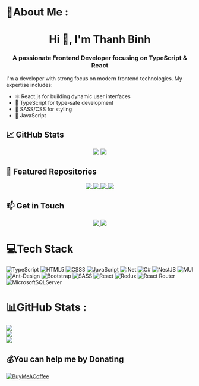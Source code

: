 # 💫About Me :
<h1 align="center">Hi 👋, I'm Thanh Binh</h1>
<h3 align="center">A passionate Frontend Developer focusing on TypeScript & React</h3>

I'm a developer with strong focus on modern frontend technologies. My expertise includes:
- ⚛️ React.js for building dynamic user interfaces
- 📘 TypeScript for type-safe development
- 🎨 SASS/CSS for styling
- 🔄 JavaScript

## 📈 GitHub Stats
<div align="center">
  <img src="https://github-readme-stats.vercel.app/api/top-langs/?username=thanhbinh12i&layout=compact&theme=radical" />
  <img src="https://github-readme-stats.vercel.app/api?username=thanhbinh12i&show_icons=true&theme=radical" />
</div>

## 🌟 Featured Repositories
<div align="center">
  <a href="https://github.com/thanhbinh12i/IT-job-website">
    <img align="center" src="https://github-readme-stats.vercel.app/api/pin/?username=thanhbinh12i&repo=IT-job-website&theme=radical" />
  </a>
  <a href="https://github.com/thanhbinh12i/my-portfolio">
    <img align="center" src="https://github-readme-stats.vercel.app/api/pin/?username=thanhbinh12i&repo=my-portfolio&theme=radical" />
  </a>
  <a href="https://github.com/thanhbinh12i/Shopee-clone-web">
    <img align="center" src="https://github-readme-stats.vercel.app/api/pin/?username=thanhbinh12i&repo=Shopee-clone-web&theme=radical" />
  </a>
  <a href="https://github.com/thanhbinh12i/KoiOrderingSystemInJapan">
    <img align="center" src="https://github-readme-stats.vercel.app/api/pin/?username=thanhbinh12i&repo=KoiOrderingSystemInJapan&theme=radical" />
  </a>
</div>

## 📫 Get in Touch
<div align="center">
  <a href="mailto:your.email@gmail.com">
    <img src="https://img.shields.io/badge/Gmail-D14836?style=for-the-badge&logo=gmail&logoColor=white" />
  </a>
  <a href="your-linkedin-url">
    <img src="https://img.shields.io/badge/LinkedIn-0077B5?style=for-the-badge&logo=linkedin&logoColor=white" />
  </a>
</div>

# 💻Tech Stack
![TypeScript](https://img.shields.io/badge/typescript-%23007ACC.svg?style=for-the-badge&logo=typescript&logoColor=white) ![HTML5](https://img.shields.io/badge/html5-%23E34F26.svg?style=for-the-badge&logo=html5&logoColor=white) ![CSS3](https://img.shields.io/badge/css3-%231572B6.svg?style=for-the-badge&logo=css3&logoColor=white) ![JavaScript](https://img.shields.io/badge/javascript-%23323330.svg?style=for-the-badge&logo=javascript&logoColor=%23F7DF1E) ![.Net](https://img.shields.io/badge/.NET-5C2D91?style=for-the-badge&logo=.net&logoColor=white) ![C#](https://img.shields.io/badge/c%23-%23239120.svg?style=for-the-badge&logo=c-sharp&logoColor=white) ![NestJS](https://img.shields.io/badge/nestjs-%23E0234E.svg?style=for-the-badge&logo=nestjs&logoColor=white) ![MUI](https://img.shields.io/badge/MUI-%230081CB.svg?style=for-the-badge&logo=material-ui&logoColor=white) ![Ant-Design](https://img.shields.io/badge/-AntDesign-%230170FE?style=for-the-badge&logo=ant-design&logoColor=white) ![Bootstrap](https://img.shields.io/badge/bootstrap-%23563D7C.svg?style=for-the-badge&logo=bootstrap&logoColor=white) ![SASS](https://img.shields.io/badge/SASS-hotpink.svg?style=for-the-badge&logo=SASS&logoColor=white) ![React](https://img.shields.io/badge/react-%2320232a.svg?style=for-the-badge&logo=react&logoColor=%2361DAFB) ![Redux](https://img.shields.io/badge/redux-%23593d88.svg?style=for-the-badge&logo=redux&logoColor=white) ![React Router](https://img.shields.io/badge/React_Router-CA4245?style=for-the-badge&logo=react-router&logoColor=white) ![MicrosoftSQLServer](https://img.shields.io/badge/Microsoft%20SQL%20Sever-CC2927?style=for-the-badge&logo=microsoft%20sql%20server&logoColor=white)
# 📊GitHub Stats :
![](https://github-readme-stats.vercel.app/api?username=thanhbinh12i&theme=radical&hide_border=false&include_all_commits=false&count_private=false)<br/>
![](https://github-readme-streak-stats.herokuapp.com/?user=thanhbinh12i&theme=radical&hide_border=false)<br/>
![](https://github-readme-stats.vercel.app/api/top-langs/?username=thanhbinh12i&theme=radical&hide_border=false&include_all_commits=false&count_private=false&layout=compact)


  ## 💰You can help me by Donating
  [![BuyMeACoffee](https://img.shields.io/badge/Buy%20Me%20a%20Coffee-ffdd00?style=for-the-badge&logo=buy-me-a-coffee&logoColor=black)](https://buymeacoffee.com/Binhdaynee) 

  <!-- Proudly created with GPRM ( https://gprm.itsvg.in ) -->
  
  
